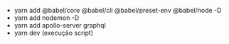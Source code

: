 - yarn add @babel/core @babel/cli @babel/preset-env @babel/node -D
- yarn add nodemon -D
- yarn add apollo-server graphql
- yarn dev (execução script)